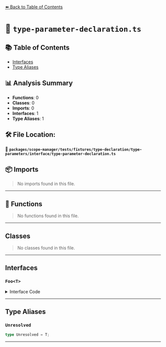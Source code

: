 [⬅️ Back to Table of Contents](../../../../../../../index.md)

# 📄 `type-parameter-declaration.ts`

## 📚 Table of Contents

- [Interfaces](#interfaces)
- [Type Aliases](#type-aliases)

## 📊 Analysis Summary

- **Functions**: 0
- **Classes**: 0
- **Imports**: 0
- **Interfaces**: 1
- **Type Aliases**: 1

## 🛠️ File Location:
📂 **`packages/scope-manager/tests/fixtures/type-declaration/type-parameters/interface/type-parameter-declaration.ts`**

## 📦 Imports

> No imports found in this file.


---

## 🔧 Functions

> No functions found in this file.


---

## Classes

> No classes found in this file.


---

## Interfaces

### `Foo<T>`

<details><summary>Interface Code</summary>

```ts
interface Foo<T> {}
```
</details>


---

## Type Aliases

### `Unresolved`

```ts
type Unresolved = T;
```


---